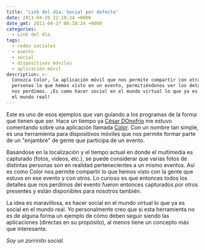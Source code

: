 ```yaml
---
title: 'Link del día: Social por defecto'
date: 2011-04-26 22:10:24 +0000
date_gmt: 2011-04-27 00:10:24 +0000
categories:
  - Link del día
tags:
  - redes sociales
  - evento
  - social
  - dispositivos móviles
  - aplicación móvil
description: >-
  Conozca Color, la aplicación móvil que nos permite compartir con otras
  personas lo que hemos visto en un evento, permitiéndonos ver los detalles que
  nos perdimos. ¡Es como hacer social en el mundo virtual lo que ya es social en
  el mundo real!
---
```



Este es uno de esos ejemplos que van guíando a los programas de la forma que tienen que ser. Hace un tiempo ya [César DOnofrio](http://twitter.com/CesarDOnofrio) me estuvo comentando sobre una aplicación llamada [Color](http://www.color.com/). Con un nombre tan simple, es una herramienta para dispositivos móviles que nos permite formar parte de un "enjambre" de gente que participa de un evento.

Basándose en la localización y el tiempo actual en donde el multimedia es capturado (fotos, videos, etc.), se puede considerar que varias fotos de distintas personas son en realidad pertenecientes a un mismo eventos. Así es como Color nos permite compartir lo que hemos visto con la gente que estuvo en ese evento y con otros. Lo curioso es que entonces todos los detalles que nos perdimos del evento fueron entonces capturados por otros presentes y están disponibles para nosotros también.

La idea es maravillosa, es hacer social en el mundo virtual lo que ya es social en el mundo real. Yo personalmente creo que si esta herramienta no es de alguna forma un ejemplo de cómo deben seguir siendo las aplicaciones (directas en su propósito), al menos tiene un concepto más que interesante.

_Soy un zorrinito social._
